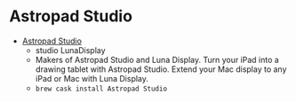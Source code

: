# Astropad Studio
- [Astropad Studio](https://astropad.com/)
  -  studio LunaDisplay
  - Makers of Astropad Studio and Luna Display. Turn your iPad into a drawing tablet with Astropad Studio. Extend your Mac display to any iPad or Mac with Luna Display.
  - `brew cask install Astropad Studio`
